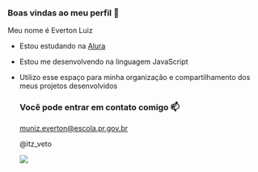 ###  Boas vindas ao meu perfil 👋

  Meu nome é Everton Luiz

- Estou estudando na [Alura](https://alura.com.br)
- Estou me desenvolvendo na linguagem JavaScript
- Utilizo esse espaço para minha organização e compartilhamento dos meus projetos desenvolvidos

  ### Você pode entrar em contato comigo 📫

  muniz.everton@escola.pr.gov.br
  
  @itz_veto

  ![](https://media1.tenor.com/m/aSvNzSQUVwAAAAAC/luffy-gear-5.gif)
